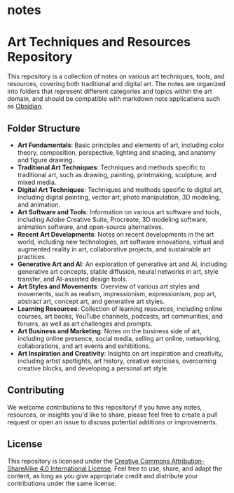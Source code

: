 # notes

# Art Techniques and Resources Repository

This repository is a collection of notes on various art techniques, tools, and resources, covering both traditional and digital art. The notes are organized into folders that represent different categories and topics within the art domain, and should be compatible with markdown note applications such as [Obsidian](https://obsidian.md).

## Folder Structure

- **Art Fundamentals**: Basic principles and elements of art, including color theory, composition, perspective, lighting and shading, and anatomy and figure drawing.
- **Traditional Art Techniques**: Techniques and methods specific to traditional art, such as drawing, painting, printmaking, sculpture, and mixed media.
- **Digital Art Techniques**: Techniques and methods specific to digital art, including digital painting, vector art, photo manipulation, 3D modeling, and animation.
- **Art Software and Tools**: Information on various art software and tools, including Adobe Creative Suite, Procreate, 3D modeling software, animation software, and open-source alternatives.
- **Recent Art Developments**: Notes on recent developments in the art world, including new technologies, art software innovations, virtual and augmented reality in art, collaborative projects, and sustainable art practices.
- **Generative Art and AI**: An exploration of generative art and AI, including generative art concepts, stable diffusion, neural networks in art, style transfer, and AI-assisted design tools.
- **Art Styles and Movements**: Overview of various art styles and movements, such as realism, impressionism, expressionism, pop art, abstract art, concept art, and generative art styles.
- **Learning Resources**: Collection of learning resources, including online courses, art books, YouTube channels, podcasts, art communities, and forums, as well as art challenges and prompts.
- **Art Business and Marketing**: Notes on the business side of art, including online presence, social media, selling art online, networking, collaborations, and art events and exhibitions.
- **Art Inspiration and Creativity**: Insights on art inspiration and creativity, including artist spotlights, art history, creative exercises, overcoming creative blocks, and developing a personal art style.

## Contributing

We welcome contributions to this repository! If you have any notes, resources, or insights you'd like to share, please feel free to create a pull request or open an issue to discuss potential additions or improvements.

## License

This repository is licensed under the [Creative Commons Attribution-ShareAlike 4.0 International License](https://creativecommons.org/licenses/by-sa/4.0/). Feel free to use, share, and adapt the content, as long as you give appropriate credit and distribute your contributions under the same license.
